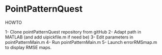 # PointPatternQuest

HOWTO

1- Clone pointPatternQuest repository from gitHub
2- Adapt path in MATLAB (and add uipickfile.m if need be)
3- Edit parameters in pointPatternMain.m 
4- Run pointPatternMain.m
5- Launch errorRMSmap.m to display RMSE maps.
